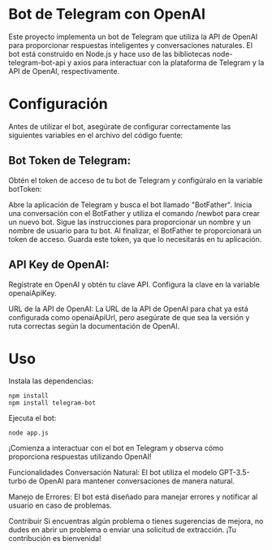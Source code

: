 # Bot de Telegram con OpenAI
Este proyecto implementa un bot de Telegram que utiliza la API de OpenAI para proporcionar respuestas inteligentes y conversaciones naturales. El bot está construido en Node.js y hace uso de las bibliotecas node-telegram-bot-api y axios para interactuar con la plataforma de Telegram y la API de OpenAI, respectivamente.

# Configuración
Antes de utilizar el bot, asegúrate de configurar correctamente las siguientes variables en el archivo del código fuente:

## Bot Token de Telegram: 
Obtén el token de acceso de tu bot de Telegram y configúralo en la variable botToken:

Abre la aplicación de Telegram y busca el bot llamado "BotFather".
Inicia una conversación con el BotFather y utiliza el comando /newbot para crear un nuevo bot.
Sigue las instrucciones para proporcionar un nombre y un nombre de usuario para tu bot.
Al finalizar, el BotFather te proporcionará un token de acceso. Guarda este token, ya que lo necesitarás en tu aplicación.

## API Key de OpenAI: 
Regístrate en OpenAI y obtén tu clave API. Configura la clave en la variable openaiApiKey.

URL de la API de OpenAI: La URL de la API de OpenAI para chat ya está configurada como openaiApiUrl, pero asegúrate de que sea la versión y ruta correctas según la documentación de OpenAI.

# Uso
Instala las dependencias:

    npm install
    npm install telegram-bot
    
Ejecuta el bot:

    node app.js
    
¡Comienza a interactuar con el bot en Telegram y observa cómo proporciona respuestas utilizando OpenAI!

Funcionalidades
Conversación Natural: El bot utiliza el modelo GPT-3.5-turbo de OpenAI para mantener conversaciones de manera natural.

Manejo de Errores: El bot está diseñado para manejar errores y notificar al usuario en caso de problemas.

Contribuir
Si encuentras algún problema o tienes sugerencias de mejora, no dudes en abrir un problema o enviar una solicitud de extracción. ¡Tu contribución es bienvenida!
